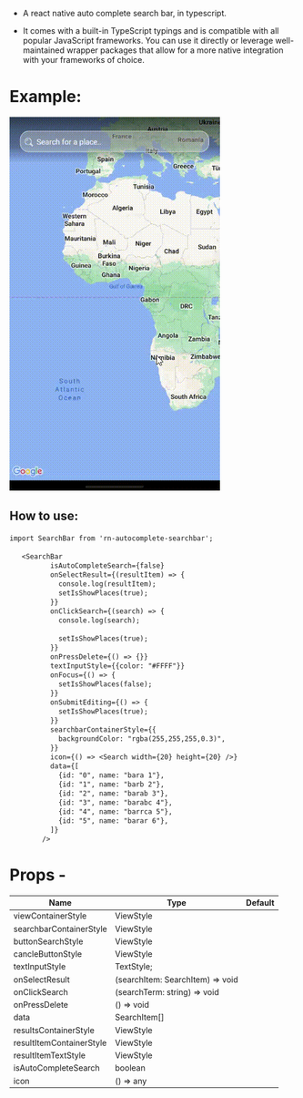 - A react native auto complete search bar, in typescript.

- It comes with a built-in TypeScript typings and is compatible with all popular JavaScript frameworks. You can use it directly or leverage well-maintained wrapper packages that allow for a more native integration with your frameworks of choice.

# Example:

![](./assets/videos/1.gif)

## How to use:

```
import SearchBar from 'rn-autocomplete-searchbar';

   <SearchBar
          isAutoCompleteSearch={false}
          onSelectResult={(resultItem) => {
            console.log(resultItem);
            setIsShowPlaces(true);
          }}
          onClickSearch={(search) => {
            console.log(search);

            setIsShowPlaces(true);
          }}
          onPressDelete={() => {}}
          textInputStyle={{color: "#FFFF"}}
          onFocus={() => {
            setIsShowPlaces(false);
          }}
          onSubmitEditing={() => {
            setIsShowPlaces(true);
          }}
          searchbarContainerStyle={{
            backgroundColor: "rgba(255,255,255,0.3)",
          }}
          icon={() => <Search width={20} height={20} />}
          data={[
            {id: "0", name: "bara 1"},
            {id: "1", name: "barb 2"},
            {id: "2", name: "barab 3"},
            {id: "3", name: "barabc 4"},
            {id: "4", name: "barrca 5"},
            {id: "5", name: "barar 6"},
          ]}
        />
```

# Props -

| Name                     | Type                             | Default |
| ------------------------ | -------------------------------- | ------- |
| viewContainerStyle       | ViewStyle                        |
| searchbarContainerStyle  | ViewStyle                        |
| buttonSearchStyle        | ViewStyle                        |
| cancleButtonStyle        | ViewStyle                        |
| textInputStyle           | TextStyle;                       |
| onSelectResult           | (searchItem: SearchItem) => void |
| onClickSearch            | (searchTerm: string) => void     |
| onPressDelete            | () => void                       |
| data                     | SearchItem[]                     |
| resultsContainerStyle    | ViewStyle                        |
| resultItemContainerStyle | ViewStyle                        |
| resultItemTextStyle      | ViewStyle                        |
| isAutoCompleteSearch     | boolean                          |
| icon                     | () => any                        |
